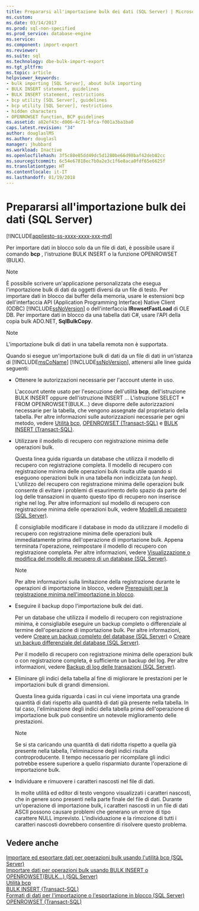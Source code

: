 ```yaml
---
title: Prepararsi all'importazione bulk dei dati (SQL Server) | Microsoft Docs
ms.custom: 
ms.date: 03/14/2017
ms.prod: sql-non-specified
ms.prod_service: database-engine
ms.service: 
ms.component: import-export
ms.reviewer: 
ms.suite: sql
ms.technology: dbe-bulk-import-export
ms.tgt_pltfrm: 
ms.topic: article
helpviewer_keywords:
- bulk importing [SQL Server], about bulk importing
- BULK INSERT statement, guidelines
- BULK INSERT statement, restrictions
- bcp utility [SQL Server], guidelines
- bcp utility [SQL Server], restrictions
- hidden characters
- OPENROWSET function, BCP guidelines
ms.assetid: a82ef43c-d006-4c71-bfca-f001a3ba1ba0
caps.latest.revision: "34"
author: douglaslMS
ms.author: douglasl
manager: jhubbard
ms.workload: Inactive
ms.openlocfilehash: 3f5c80e05dd49dc5d1280be66d98baf42deb02cc
ms.sourcegitcommit: 6c54e67818ec7b0a2e3c1f6e8aca0fdf65e6625f
ms.translationtype: HT
ms.contentlocale: it-IT
ms.lasthandoff: 01/19/2018
---
```

# <a name="prepare-to-bulk-import-data-sql-server"></a>Prepararsi all'importazione bulk dei dati (SQL Server)
[!INCLUDE[appliesto-ss-xxxx-xxxx-xxx-md](../../includes/appliesto-ss-xxxx-xxxx-xxx-md.md)]

  Per importare dati in blocco solo da un file di dati, è possibile usare il comando **bcp** , l'istruzione BULK INSERT o la funzione OPENROWSET (BULK).  
  
> [!NOTE]  
>  È possibile scrivere un'applicazione personalizzata che esegua l'importazione bulk di dati da oggetti diversi da un file di testo. Per importare dati in blocco dai buffer della memoria, usare le estensioni bcp dell'interfaccia API (Application Programming Interface) Native Client (ODBC) [!INCLUDE[ssNoVersion](../../includes/ssnoversion-md.md)] o dell'interfaccia **IRowsetFastLoad** di OLE DB.  Per importare dati in blocco da una tabella dati C#, usare l'API della copia bulk ADO.NET, **SqlBulkCopy**.  
  
> [!NOTE]  
>  L'importazione bulk di dati in una tabella remota non è supportata.  
  
 Quando si esegue un'importazione bulk di dati da un file di dati in un'istanza di [!INCLUDE[msCoName](../../includes/msconame-md.md)] [!INCLUDE[ssNoVersion](../../includes/ssnoversion-md.md)], attenersi alle linee guida seguenti:  
  
-   Ottenere le autorizzazioni necessarie per l'account utente in uso.  
  
     L'account utente usato per l'esecuzione dell'utilità **bcp**, dell'istruzione BULK INSERT oppure dell'istruzione INSERT ... L'istruzione SELECT * FROM OPENROWSET(BULK...) deve disporre delle autorizzazioni necessarie per la tabella, che vengono assegnate dal proprietario della tabella. Per altre informazioni sulle autorizzazioni necessarie per ogni metodo, vedere [Utilità bcp](../../tools/bcp-utility.md), [OPENROWSET &#40;Transact-SQL&#41;](../../t-sql/functions/openrowset-transact-sql.md) e [BULK INSERT &#40;Transact-SQL&#41;](../../t-sql/statements/bulk-insert-transact-sql.md).  
  
-   Utilizzare il modello di recupero con registrazione minima delle operazioni bulk.  
  
     Questa linea guida riguarda un database che utilizza il modello di recupero con registrazione completa. Il modello di recupero con registrazione minima delle operazioni bulk risulta utile quando si eseguono operazioni bulk in una tabella non indicizzata (un *heap*). L'utilizzo del recupero con registrazione minima delle operazioni bulk consente di evitare i problemi di esaurimento dello spazio da parte del log delle transazioni in quanto questo tipo di recupero non inserisce righe nel log. Per altre informazioni sul modello di recupero con registrazione minima delle operazioni bulk, vedere [Modelli di recupero &#40;SQL Server&#41;](../../relational-databases/backup-restore/recovery-models-sql-server.md).  
  
     È consigliabile modificare il database in modo da utilizzare il modello di recupero con registrazione minima delle operazioni bulk immediatamente prima dell'operazione di importazione bulk. Appena terminata l'operazione, reimpostare il modello di recupero con registrazione completa. Per altre informazioni, vedere [Visualizzazione o modifica del modello di recupero di un database &#40;SQL Server&#41;](../../relational-databases/backup-restore/view-or-change-the-recovery-model-of-a-database-sql-server.md).  
  
    > [!NOTE]  
    >  Per altre informazioni sulla limitazione della registrazione durante le operazioni di importazione in blocco, vedere [Prerequisiti per la registrazione minima nell'importazione in blocco](../../relational-databases/import-export/prerequisites-for-minimal-logging-in-bulk-import.md).  
  
-   Eseguire il backup dopo l'importazione bulk dei dati.  
  
     Per un database che utilizza il modello di recupero con registrazione minima, è consigliabile eseguire un backup completo o differenziale al termine dell'operazione di importazione bulk. Per altre informazioni, vedere [Creare un backup completo del database &#40;SQL Server&#41;](../../relational-databases/backup-restore/create-a-full-database-backup-sql-server.md) o [Creare un backup differenziale del database &#40;SQL Server&#41;](../../relational-databases/backup-restore/create-a-differential-database-backup-sql-server.md).  
  
     Per il modello di recupero con registrazione minima delle operazioni bulk o con registrazione completa, è sufficiente un backup del log. Per altre informazioni, vedere [Backup di log delle transazioni &#40;SQL Server&#41;](../../relational-databases/backup-restore/transaction-log-backups-sql-server.md).  
  
-   Eliminare gli indici della tabella al fine di migliorare le prestazioni per le importazioni bulk di grandi dimensioni.  
  
     Questa linea guida riguarda i casi in cui viene importata una grande quantità di dati rispetto alla quantità di dati già presente nella tabella. In tal caso, l'eliminazione degli indici della tabella prima dell'operazione di importazione bulk può consentire un notevole miglioramento delle prestazioni.  
  
    > [!NOTE]  
    >  Se si sta caricando una quantità di dati ridotta rispetto a quella già presente nella tabella, l'eliminazione degli indici risulta controproducente. Il tempo necessario per ricompilare gli indici potrebbe essere superiore a quello risparmiato durante l'operazione di importazione bulk.  
  
-   Individuare e rimuovere i caratteri nascosti nel file di dati.  
  
     In molte utilità ed editor di testo vengono visualizzati i caratteri nascosti, che in genere sono presenti nella parte finale del file di dati. Durante un'operazione di importazione bulk, i caratteri nascosti in un file di dati ASCII possono causare problemi che generano un errore di tipo carattere NULL imprevisto. L'individuazione e la rimozione di tutti i caratteri nascosti dovrebbero consentire di risolvere questo problema.  
  
## <a name="see-also"></a>Vedere anche  
 [Importare ed esportare dati per operazioni bulk usando l'utilità bcp &#40;SQL Server&#41;](../../relational-databases/import-export/import-and-export-bulk-data-by-using-the-bcp-utility-sql-server.md)   
 [Importare dati per operazioni bulk usando BULK INSERT o OPENROWSET&#40;BULK...&#41; &#40;SQL Server&#41;](../../relational-databases/import-export/import-bulk-data-by-using-bulk-insert-or-openrowset-bulk-sql-server.md)   
 [Utilità bcp](../../tools/bcp-utility.md)   
 [BULK INSERT &#40;Transact-SQL&#41;](../../t-sql/statements/bulk-insert-transact-sql.md)   
 [Formati di dati per l'importazione o l'esportazione in blocco &#40;SQL Server&#41;](../../relational-databases/import-export/data-formats-for-bulk-import-or-bulk-export-sql-server.md)   
 [OPENROWSET &#40;Transact-SQL&#41;](../../t-sql/functions/openrowset-transact-sql.md)  
  
  
